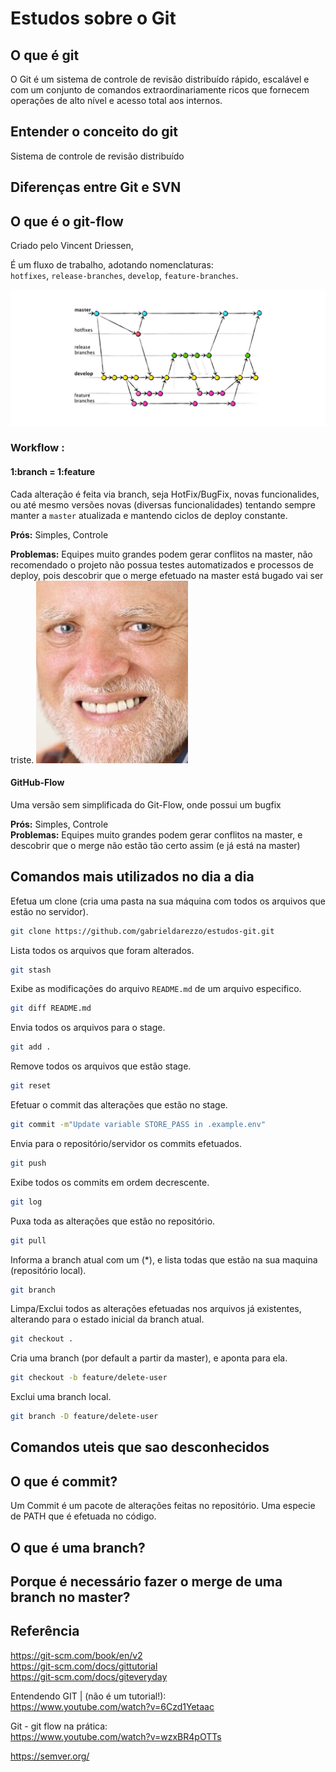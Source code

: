 # Estudos sobre o Git


## O que é git  
O Git é um sistema de controle de revisão distribuído rápido, escalável e com um conjunto de comandos extraordinariamente ricos que fornecem operações de alto nível e acesso total aos internos.


## Entender o conceito do git  
Sistema de controle de revisão distribuído
 
## Diferenças entre Git e SVN  


## O que é o git-flow  
Criado pelo Vincent Driessen,

É um fluxo de trabalho, adotando nomenclaturas:  
`hotfixes`, `release-branches`, `develop`, `feature-branches`.


![Git Flow](docs/git-flow.jpeg)  


### Workflow :


#### 1:branch = 1:feature 

Cada alteração é feita via branch, seja HotFix/BugFix, novas funcionalides, ou até mesmo versões novas (diversas funcionalidades) tentando sempre manter a `master` atualizada e mantendo ciclos de deploy constante.  

**Prós:** Simples, Controle

**Problemas:** Equipes muito grandes podem gerar conflitos na master, não recomendado  o projeto não possua testes automatizados e processos de deploy, pois descobrir que o merge efetuado na master está bugado vai ser triste.
![Hehe](docs/hehe.jpeg)  


#### GitHub-Flow
Uma versão sem simplificada do Git-Flow, onde possui um bugfix 


**Prós:** Simples, Controle  
**Problemas:** Equipes muito grandes podem gerar conflitos na master, e descobrir que o merge não estão tão certo assim (e já está na master)   


## Comandos mais utilizados no dia a dia  





Efetua um clone (cria uma pasta na sua máquina com todos os arquivos que estão no servidor).
```bash
git clone https://github.com/gabrieldarezzo/estudos-git.git
```


Lista todos os arquivos que foram alterados.
```bash
git stash
```

Exibe as modificações do arquivo `README.md` de um arquivo especifico.
```bash
git diff README.md
```

Envia todos os arquivos para o stage.
```bash
git add .
```

Remove todos os arquivos que estão stage.
```bash
git reset 
```

Efetuar o commit das alterações que estão no stage.
```bash
git commit -m"Update variable STORE_PASS in .example.env" 
```

Envia para o repositório/servidor os commits efetuados.
```bash
git push
```

Exibe todos os commits em ordem decrescente.
```bash
git log
```

Puxa toda as alterações que estão no repositório.
```bash
git pull
```


Informa a branch atual com um (*), e lista todas que estão na sua maquina (repositório local).
```bash
git branch 
```

Limpa/Exclui todos as alterações efetuadas nos arquivos já existentes, alterando para o estado inicial da branch atual.
```bash
git checkout .
```

Cria uma branch (por default a partir da master), e aponta para ela.
```bash
git checkout -b feature/delete-user
```

Exclui uma branch local.
```bash
git branch -D feature/delete-user
```


## Comandos uteis que sao desconhecidos 



## O que é commit?
Um Commit é um pacote de alterações feitas no repositório.
Uma especie de PATH que é efetuada no código.

## O que é uma branch? 






## Porque é necessário fazer o merge de uma branch no master?









## Referência

https://git-scm.com/book/en/v2  
https://git-scm.com/docs/gittutorial  
https://git-scm.com/docs/giteveryday  


Entendendo GIT | (não é um tutorial!):  
https://www.youtube.com/watch?v=6Czd1Yetaac  

Git - git flow na prática:  
https://www.youtube.com/watch?v=wzxBR4pOTTs  

https://semver.org/  

